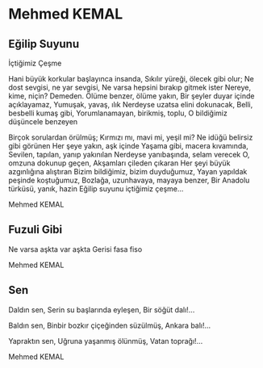 # Mehmed KEMAL

## Eğilip Suyunu 
  İçtiğimiz Çeşme

Hani büyük korkular başlayınca insanda,
Sıkılır yüreği, ölecek gibi olur;
Ne dost sevgisi, ne yar sevgisi,
Ne varsa hepsini bırakıp gitmek ister
Nereye, kime, niçin? Demeden.
Ölüme benzer, ölüme yakın,
Bir şeyler duyar içinde açıklayamaz,
Yumuşak, yavaş, ılık
Nerdeyse uzatsa elini dokunacak,
Belli, besbelli kumaş gibi,
Yorumlanamayan, birikmiş, toplu,
O bildiğimiz düşüncele benzeyen

Birçok sorulardan örülmüş;
Kırmızı mı, mavi mi, yeşil mi?
Ne idüğü belirsiz gibi görünen
Her şeye yakın, aşk içinde
Yaşama gibi, macera kıvamında,
Sevilen, tapılan, yanıp yakınılan
Nerdeyse yanıbaşında, selam verecek
O, omzuna dokunup geçen,
Akşamları çileden çıkaran
Her şeyi büyük azgınlığına alıştıran
Bizim bildiğimiz, bizim duyduğumuz,
Yayan yapıldak peşinde koştuğumuz,
Bozlağa, uzunhavaya, mayaya benzer,
Bir Anadolu türküsü, yanık, hazin
Eğilip suyunu içtiğimiz çeşme...

Mehmed KEMAL

## Fuzuli Gibi

Ne varsa aşkta var aşkta
Gerisi fasa fiso

Mehmed KEMAL

## Sen

Daldın sen,
Serin su başlarında eyleşen,
Bir söğüt dalı!...

Baldın sen,
Binbir bozkır çiçeğinden süzülmüş,
Ankara balı!...

Yapraktın sen,
Uğruna yaşanmış ölünmüş,
Vatan toprağı!...

Mehmed KEMAL